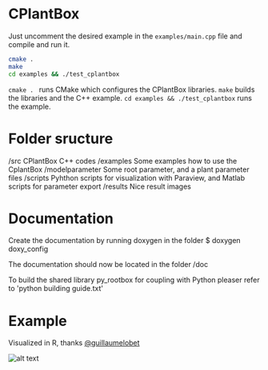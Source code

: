 # CPlantBox

Just uncomment the desired example in the `examples/main.cpp` file and compile and run it.

```bash
cmake .
make
cd examples && ./test_cplantbox
```

`cmake . ` runs CMake which configures the CPlantBox libraries. `make` builds the libraries and the C++ example. `cd examples && ./test_cplantbox` runs the example.

# Folder sructure

/src			CPlantBox C++ codes
/examples 		Some examples how to use the CplantBox
/modelparameter		Some root parameter, and a plant parameter files
/scripts 		Pyhthon scripts for visualization with Paraview, and Matlab scripts for parameter export
/results 		Nice result images

# Documentation

Create the documentation by running doxygen in the folder 
$ doxygen doxy_config

The documentation should now be located in the folder /doc

To build the shared library py_rootbox for coupling with Python pleaser refer to 'python building guide.txt'

# Example

Visualized in R, thanks  [@guillaumelobet](https://github.com/guillaumelobet)

![alt text](https://github.com/Plant-Root-Soil-Interactions-Modelling/CPlantBox/blob/master/results/plant.gif "Tree with leafs")

